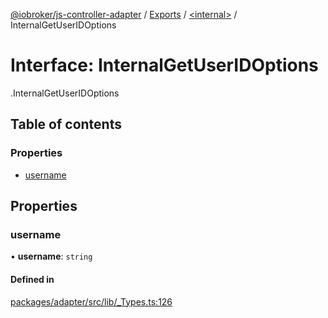 [@iobroker/js-controller-adapter](../README.md) / [Exports](../modules.md) / [<internal\>](../modules/internal_.md) / InternalGetUserIDOptions

# Interface: InternalGetUserIDOptions

[<internal>](../modules/internal_.md).InternalGetUserIDOptions

## Table of contents

### Properties

- [username](internal_.InternalGetUserIDOptions.md#username)

## Properties

### username

• **username**: `string`

#### Defined in

[packages/adapter/src/lib/_Types.ts:126](https://github.com/ioBroker/ioBroker.js-controller/blob/c7a5677d/packages/adapter/src/lib/_Types.ts#L126)
